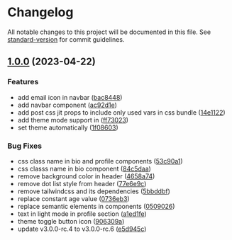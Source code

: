 # Changelog

All notable changes to this project will be documented in this file. See [standard-version](https://github.com/conventional-changelog/standard-version) for commit guidelines.

## [1.0.0](https://github.com/binodnepali/portfolio/compare/v0.1.0...v1.0.0) (2023-04-22)


### Features

* add email icon in navbar ([bac8448](https://github.com/binodnepali/portfolio/commit/bac844858df2adf799fadb8c7fb1bf3376513c1d))
* add navbar component ([ac92d1e](https://github.com/binodnepali/portfolio/commit/ac92d1ee638103a57bbaf026c2db0bdfff1063e3))
* add post css jit props to include only used vars in css bundle ([14e1122](https://github.com/binodnepali/portfolio/commit/14e112290f42bfc843e6cd6a531acf45170d6585))
* add theme mode support in <NavBar/> ([ff73023](https://github.com/binodnepali/portfolio/commit/ff73023b86ae1f0200bb3997ee8ed6e014b81656))
* set theme automatically ([1f08603](https://github.com/binodnepali/portfolio/commit/1f0860356d28f876b783b026d99203e44d0e083a))


### Bug Fixes

* css class name in bio and profile components ([53c90a1](https://github.com/binodnepali/portfolio/commit/53c90a1b8eeabd0abe8b5c5fdc33e46d0c296256))
* css classs name in bio component ([84c5daa](https://github.com/binodnepali/portfolio/commit/84c5daa9151e49fb46352d50091d7d58d8b9e712))
* remove background color in header ([4658a74](https://github.com/binodnepali/portfolio/commit/4658a746d715b53d37966f3e0e15f5b6cc30dd25))
* remove dot list style from header ([77e6e9c](https://github.com/binodnepali/portfolio/commit/77e6e9c40c313b2babec6afceceeafebae2910bf))
* remove tailwindcss and its dependencies ([5bbddbf](https://github.com/binodnepali/portfolio/commit/5bbddbf1c86cce74ec3e15c6c79c40acfddea98f))
* replace constant age value ([0736eb3](https://github.com/binodnepali/portfolio/commit/0736eb31cf2ff8a16a8562fab9a0f2bd5f844cbe))
* replace semantic elements in components ([0509026](https://github.com/binodnepali/portfolio/commit/050902662bbbdbf0da6d7958b76a505d2c8825c3))
* text in light mode in profile section ([a1ed1fe](https://github.com/binodnepali/portfolio/commit/a1ed1fef7808cfa065d4c5e19e59df2a37c89dd4))
* theme toggle button icon ([906309a](https://github.com/binodnepali/portfolio/commit/906309aeac42f0669ed734b68edbb28c9ac04bd7))
* update v3.0.0-rc.4 to v3.0.0-rc.6 ([e5d945c](https://github.com/binodnepali/portfolio/commit/e5d945cedd54aece7a199610c67f448b3c11f9ad))
